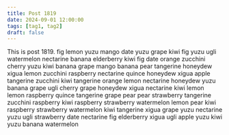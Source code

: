 ```yaml
---
title: Post 1819
date: 2024-09-01 12:00:00
tags: [tag1, tag2]
draft: false
---
```

This is post 1819.
fig
lemon
yuzu
mango
date
yuzu
grape
kiwi
fig
yuzu
ugli
watermelon
nectarine
banana
elderberry
kiwi
fig
date
orange
zucchini
cherry
yuzu
kiwi
banana
grape
mango
banana
pear
tangerine
honeydew
xigua
lemon
zucchini
raspberry
nectarine
quince
honeydew
xigua
apple
tangerine
zucchini
kiwi
tangerine
orange
lemon
nectarine
honeydew
yuzu
banana
grape
ugli
cherry
grape
honeydew
xigua
nectarine
kiwi
lemon
lemon
raspberry
quince
tangerine
grape
pear
pear
strawberry
tangerine
zucchini
raspberry
kiwi
raspberry
strawberry
watermelon
lemon
pear
kiwi
raspberry
strawberry
watermelon
kiwi
tangerine
xigua
grape
yuzu
nectarine
yuzu
ugli
strawberry
date
nectarine
fig
elderberry
xigua
ugli
apple
yuzu
kiwi
yuzu
banana
watermelon
